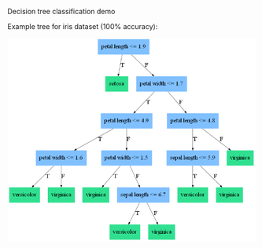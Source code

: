 Decision tree classification demo

Example tree for iris dataset (100% accuracy):

![](tree_iris.png)

